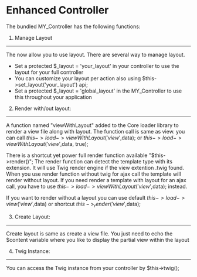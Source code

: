 Enhanced Controller
====================

The bundled MY_Controller has the following functions:

1. Manage Layout
-----------------
The now allow you to use layout. There are several way to manage layout.

 * Set a protected $_layout = 'your_layout' in your controller to use the layout for your full controller
 * You can customize your layout per action also using $this->set_layout('your_layout') api;
 * Set a protected $_layout = 'global_layout' in the MY_Controller to use this throughout your application

2. Render with/out layout:
----------------------
A function named "viewWithLayout" added to the Core loader library to render a view file along with layout. The function call is same as view.
you can call $this->load->viewWithLayout('view',$data); or  $this->load->viewWithLayout('view',$data, true);

There is a shortcut yet power full render function available "$this->render()"; The render function can detect the template type with its extension. It will use Twig render engine if the view extention .twig found.
When you use render function without twig for ajax call the template will render without layout. If you need render a template with layout for an ajax call, you have to use  $this->load->viewWithLayout('view',$data); instead.

If you want to render without a layout you can use default $this->load->view('view',$data) or shortcut $this->_render('view',$data);


3. Create Layout:
-----------------
Create layout is same as create a view file. You just need to echo the $content variable where you like to display the partial view within the layout

4. Twig Instance:
-----------------
You can access the Twig instance from your controller by $this->twig();